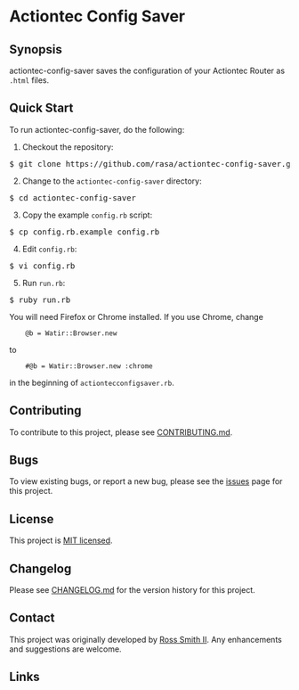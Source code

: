# Actiontec Config Saver

## Synopsis

actiontec-config-saver saves the configuration of your Actiontec Router as `.html` files.

## Quick Start

To run actiontec-config-saver, do the following:

1. Checkout the repository:
<pre>
$ git clone https://github.com/rasa/actiontec-config-saver.git
</pre>
2. Change to the `actiontec-config-saver` directory:
<pre>
$ cd actiontec-config-saver
</pre>
3. Copy the example `config.rb` script:
<pre>
$ cp config.rb.example config.rb
</pre>
4. Edit `config.rb`:
<pre>
$ vi config.rb
</pre>
5. Run `run.rb`:
<pre>
$ ruby run.rb
</pre>

You will need Firefox or Chrome installed. If you use Chrome, change
````
    @b = Watir::Browser.new
````
to
````
    #@b = Watir::Browser.new :chrome
````
in the beginning of `actiontecconfigsaver.rb`.

## Contributing

To contribute to this project, please see [CONTRIBUTING.md](CONTRIBUTING.md).

## Bugs

To view existing bugs, or report a new bug, please see the [issues](/issues) page for this project.

## License

This project is [MIT licensed](LICENSE).

## Changelog

Please see [CHANGELOG.md](CHANGELOG.md) for the version history for this project.

## Contact

This project was originally developed by [Ross Smith II](mailto:ross@smithii.com).
Any enhancements and suggestions are welcome.

## Links
